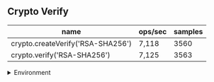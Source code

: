 ## Crypto Verify

|name|ops/sec|samples|
|-|-|-|
|crypto.createVerify('RSA-SHA256')|7,118|3560|
|crypto.verify('RSA-SHA256')|7,125|3563|


<details>
<summary>Environment</summary>

* __Machine:__ linux x64 | 4 vCPUs | 7.6GB Mem
* __Run:__ Wed Sep 25 2024 19:30:54 GMT+0000 (Coordinated Universal Time)
</details>

<!--
{"environment":{"platform":"linux","arch":"x64","cpus":4,"totalMemory":7.597896575927734},"benchmarks":[{"name":"crypto.createVerify('RSA-SHA256')","opsSec":7118.121285776562,"samples":3560},{"name":"crypto.verify('RSA-SHA256')","opsSec":7125.458564905455,"samples":3563}]}-->
